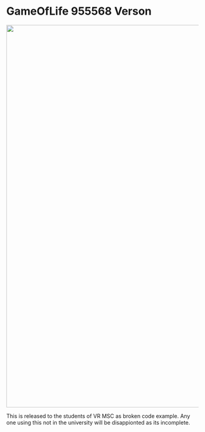 # GameOfLife 955568 Verson

[<img src="https://img.youtube.com/vi/jk6jQ6Leymo/0.jpg" width="1000" height="" />](https://www.youtube.com/watch?v=jk6jQ6Leymo)

This is released to the students of VR MSC as broken code example. Any one using this not in the university will be disappionted as its incomplete.


